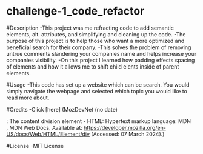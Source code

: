 # challenge-1_code_refactor

#Description
-This project was me refracting code to add semantic elements, alt. attributes, and simplifying and cleaning up the code. 
-The purpose of this project is to help those who want a more optimized and beneficial search for their company.
-This solves the problem of removing untrue comments slandering your companies name and helps increase your companies visibility. 
-On this project I learned how padding effects spacing of elements and how it allows me to shift child elents inside of parent elements.

#Usage
-This code has set up a website which can be search. You would simply navigate the webpage and selected which topic you would like to read more about.

#Credits
-Click [here] (MozDevNet (no date) <div>: The content division element - HTML: Hypertext markup language: MDN</div>, MDN Web Docs. Available at: https://developer.mozilla.org/en-US/docs/Web/HTML/Element/div (Accessed: 07 March 2024).) 

#License
-MIT License
